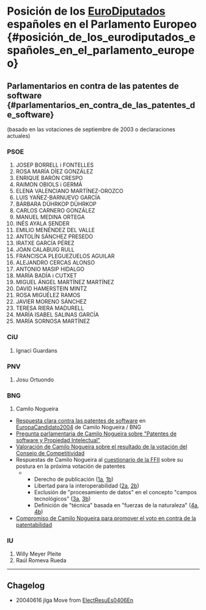 # Posición de los [EuroDiputados](EuroDiputados "wikilink") españoles en el Parlamento Europeo {#posición_de_los_eurodiputados_españoles_en_el_parlamento_europeo}

## Parlamentarios en contra de las patentes de software {#parlamentarios_en_contra_de_las_patentes_de_software}

(basado en las votaciones de septiembre de 2003 o declaraciones
actuales)

### PSOE

1.  JOSEP BORRELL i FONTELLES
2.  ROSA MARÍA DÍEZ GONZÁLEZ
3.  ENRIQUE BARÓN CRESPO
4.  RAIMON OBIOLS i GERMÁ
5.  ELENA VALENCIANO MARTÍNEZ-OROZCO
6.  LUIS YAÑEZ-BARNUEVO GARCÍA
7.  BÁRBARA DÜHRKOP DÜHRKOP
8.  CARLOS CARNERO GONZÁLEZ
9.  MANUEL MEDINA ORTEGA
10. INÉS AYALA SENDER
11. EMILIO MENÉNDEZ DEL VALLE
12. ANTOLÍN SÁNCHEZ PRESEDO
13. IRATXE GARCÍA PÉREZ
14. JOAN CALABUIG RULL
15. FRANCISCA PLEGUEZUELOS AGUILAR
16. ALEJANDRO CERCAS ALONSO
17. ANTONIO MASIP HIDALGO
18. MARÍA BADÍA i CUTXET
19. MIGUEL ÁNGEL MARTÍNEZ MARTÍNEZ
20. DAVID HAMERSTEIN MINTZ
21. ROSA MIGUÉLEZ RAMOS
22. JAVIER MORENO SÁNCHEZ
23. TERESA RIERA MADURELL
24. MARÍA ISABEL SALINAS GARCÍA
25. MARÍA SORNOSA MARTÍNEZ

### CiU

1.  Ignaci Guardans

### PNV

1.  Josu Ortuondo

### BNG

1.  Camilo Nogueira

-   [Respuesta clara contra las patentes de
    software](http://www.candidato2004.net/intervencion.aspx?val=intervencion&pregunta=1819 "wikilink")
    en [EuropaCandidato2004](http://www.candidato2004.net "wikilink") de
    Camilo Nogueira / BNG
-   [Pregunta parlamentaria de Camilo Nogueira sobre \"Patentes de
    software y Propiedad
    Intelectual\"](http://www2.europarl.eu.int/omk/sipade2?PUBREF=-//EP//TEXT+WQ+E-2004-1260+0+DOC+XML+V0//ES&L=ES&LEVEL=3&NAV=S&LSTDOC=Y "wikilink")
-   [Valoración de Camilo Nogueira sobre el resultado de la votación del
    Consejo de
    Competitividad](http://www.candidato2004.net/intervencion.aspx?val=intervencion&pregunta=1940 "wikilink")
-   Respuestas de Camilo Nogueira al [cuestionario de la
    FFII](http://swpatwiki.ffii.org/ElectionQuestionnaire2004BackgroundSpanish "wikilink")
    sobre su postura en la próxima votación de patentes
    -   -   Derecho de publicación
            ([1a](http://www.candidato2004.net/intervencion.aspx?val=intervencion&pregunta=1910 "wikilink"),
            [1b](http://www.candidato2004.net/intervencion.aspx?val=intervencion&pregunta=1912 "wikilink"))
        -   Libertad para la interoperabilidad
            ([2a](http://www.candidato2004.net/intervencion.aspx?val=intervencion&pregunta=1913 "wikilink"),
            [2b](http://www.candidato2004.net/intervencion.aspx?val=intervencion&pregunta=1914 "wikilink"))
        -   Exclusión de \"procesamiento de datos\" en el concepto
            \"campos tecnológicos\"
            ([3a](http://www.candidato2004.net/intervencion.aspx?val=intervencion&pregunta=1915 "wikilink"),
            [3b](http://www.candidato2004.net/intervencion.aspx?val=intervencion&pregunta=1916 "wikilink"))
        -   Definición de \"técnica\" basada en \"fuerzas de la
            naturaleza\"
            ([4a](http://www.candidato2004.net/intervencion.aspx?val=intervencion&pregunta=1917 "wikilink"),
            [4b](http://www.candidato2004.net/intervencion.aspx?val=intervencion&pregunta=1918 "wikilink"))
-   [Compromiso de Camilo Nogueira para promover el voto en contra de la
    patentabilidad](http://www.candidato2004.net/intervencion.aspx?val=intervencion&pregunta=1941 "wikilink")

### IU

1.  Willy Meyer Pleite
2.  Raúl Romeva Rueda

------------------------------------------------------------------------

## Chagelog

-   20040616 jlga Move from
    [ElectResuEs0406En](ElectResuEs0406En "wikilink")

